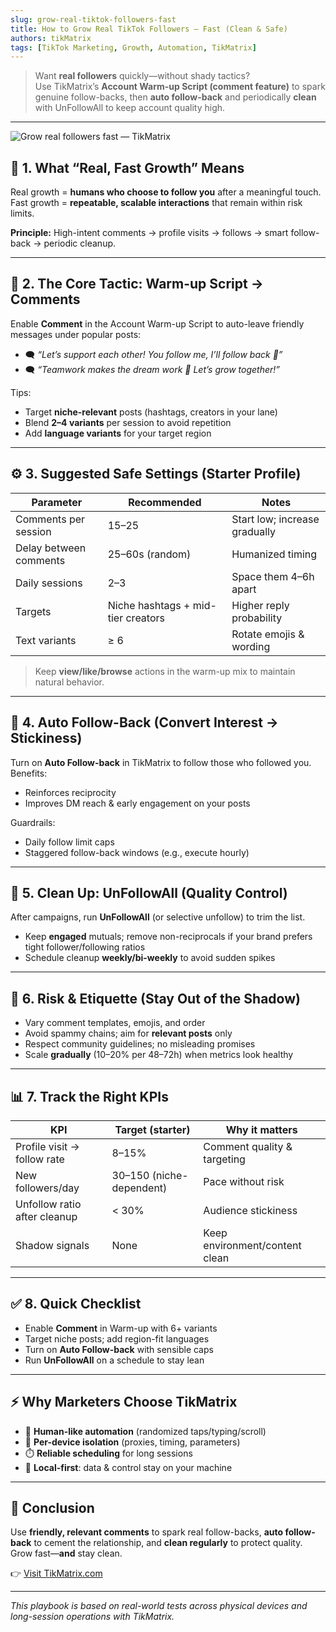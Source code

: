 ```yaml
---
slug: grow-real-tiktok-followers-fast
title: How to Grow Real TikTok Followers — Fast (Clean & Safe)
authors: tikMatrix
tags: [TikTok Marketing, Growth, Automation, TikMatrix]
---
```


> Want **real followers** quickly—without shady tactics?  
> Use TikMatrix’s **Account Warm-up Script (comment feature)** to spark genuine follow-backs, then **auto follow-back** and periodically **clean** with UnFollowAll to keep account quality high.

<!-- truncate -->
---
![Grow real followers fast — TikMatrix](/img/blog/tiktok-grow-followers.webp)

## 🧠 1. What “Real, Fast Growth” Means

Real growth = **humans who choose to follow you** after a meaningful touch.  
Fast growth = **repeatable, scalable interactions** that remain within risk limits.

**Principle:** High-intent comments → profile visits → follows → smart follow-back → periodic cleanup.

---

## 💬 2. The Core Tactic: Warm-up Script → Comments

Enable **Comment** in the Account Warm-up Script to auto-leave friendly messages under popular posts:

- 🗨️ *“Let’s support each other! You follow me, I’ll follow back 🙏”*  
- 🗨️ *“Teamwork makes the dream work 💪 Let’s grow together!”*

Tips:

- Target **niche-relevant** posts (hashtags, creators in your lane)  
- Blend **2–4 variants** per session to avoid repetition  
- Add **language variants** for your target region

---

## ⚙️ 3. Suggested Safe Settings (Starter Profile)

| Parameter | Recommended | Notes |
|---|---|---|
| Comments per session | 15–25 | Start low; increase gradually |
| Delay between comments | 25–60s (random) | Humanized timing |
| Daily sessions | 2–3 | Space them 4–6h apart |
| Targets | Niche hashtags + mid-tier creators | Higher reply probability |
| Text variants | ≥ 6 | Rotate emojis & wording |

> Keep **view/like/browse** actions in the warm-up mix to maintain natural behavior.

---

## 🔁 4. Auto Follow-Back (Convert Interest → Stickiness)

Turn on **Auto Follow-back** in TikMatrix to follow those who followed you.  
Benefits:

- Reinforces reciprocity
- Improves DM reach & early engagement on your posts

Guardrails:

- Daily follow limit caps
- Staggered follow-back windows (e.g., execute hourly)

---

## 🧹 5. Clean Up: UnFollowAll (Quality Control)

After campaigns, run **UnFollowAll** (or selective unfollow) to trim the list.

- Keep **engaged** mutuals; remove non-reciprocals if your brand prefers tight follower/following ratios  
- Schedule cleanup **weekly/bi-weekly** to avoid sudden spikes

---

## 🧩 6. Risk & Etiquette (Stay Out of the Shadow)

- Vary comment templates, emojis, and order  
- Avoid spammy chains; aim for **relevant posts** only  
- Respect community guidelines; no misleading promises  
- Scale **gradually** (10–20% per 48–72h) when metrics look healthy

---

## 📊 7. Track the Right KPIs

| KPI | Target (starter) | Why it matters |
|---|---|---|
| Profile visit → follow rate | 8–15% | Comment quality & targeting |
| New followers/day | 30–150 (niche-dependent) | Pace without risk |
| Unfollow ratio after cleanup | < 30% | Audience stickiness |
| Shadow signals | None | Keep environment/content clean |

---

## ✅ 8. Quick Checklist

- Enable **Comment** in Warm-up with 6+ variants  
- Target niche posts; add region-fit languages  
- Turn on **Auto Follow-back** with sensible caps  
- Run **UnFollowAll** on a schedule to stay lean

---

## ⚡ Why Marketers Choose TikMatrix

- 🤖 **Human-like automation** (randomized taps/typing/scroll)  
- 🧩 **Per-device isolation** (proxies, timing, parameters)  
- ⏱️ **Reliable scheduling** for long sessions  
- 🔐 **Local-first**: data & control stay on your machine

---

## 🏁 Conclusion

Use **friendly, relevant comments** to spark real follow-backs, **auto follow-back** to cement the relationship, and **clean regularly** to protect quality.  
Grow fast—**and** stay clean.

👉 [Visit TikMatrix.com](https://www.tikmatrix.com)

---

*This playbook is based on real-world tests across physical devices and long-session operations with TikMatrix.*
